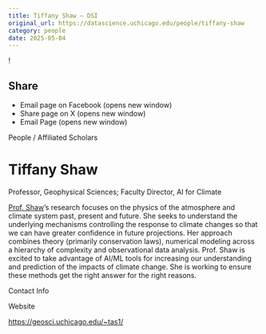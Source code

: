```yaml
---
title: Tiffany Shaw – DSI
original_url: https://datascience.uchicago.edu/people/tiffany-shaw
category: people
date: 2025-05-04
---
```


<!-- Table-like structure detected -->

!

## Share

* Email page on Facebook (opens new window)
* Share page on X (opens new window)
* Email Page (opens new window)

<!-- Table-like structure detected -->

People / Affiliated Scholars

# Tiffany Shaw

Professor, Geophysical Sciences; Faculty Director, AI for Climate

[Prof. Shaw](https://geosci.uchicago.edu/~tas1/)’s research focuses on the physics of the atmosphere and climate system past, present and future. She seeks to understand the underlying mechanisms controlling the response to climate changes so that we can have greater confidence in future projections. Her approach combines theory (primarily conservation laws), numerical modeling across a hierarchy of complexity and observational data analysis. Prof. Shaw is excited to take advantage of AI/ML tools for increasing our understanding and prediction of the impacts of climate change. She is working to ensure these methods get the right answer for the right reasons.

Contact Info

Website

<https://geosci.uchicago.edu/~tas1/>